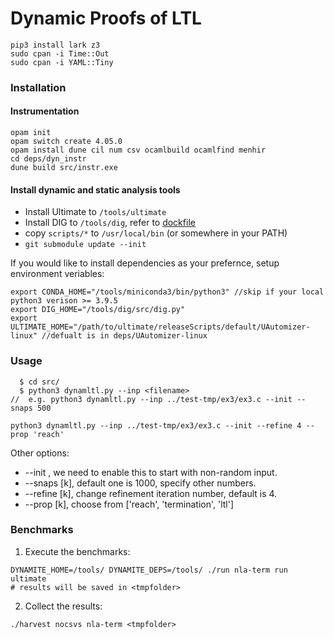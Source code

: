 # Dynamic Proofs of LTL

```
pip3 install lark z3
sudo cpan -i Time::Out
sudo cpan -i YAML::Tiny
```

### Installation

#### Instrumentation

```
opam init
opam switch create 4.05.0
opam install dune cil num csv ocamlbuild ocamlfind menhir
cd deps/dyn_instr
dune build src/instr.exe
```

#### Install dynamic and static analysis tools

 * Install Ultimate to `/tools/ultimate`
 * Install DIG to `/tools/dig`, refer to [dockfile](https://github.com/dynaroars/dig/blob/4ee9b94ed1117db312cb5eeb305c710809e0a7f8/Dockerfile)  
 * copy `scripts/*` to `/usr/local/bin` (or somewhere in your PATH)
 * `git submodule update --init`

If you would like to install dependencies as your prefernce, setup environment veriables:

```
export CONDA_HOME="/tools/miniconda3/bin/python3" //skip if your local python3 verison >= 3.9.5
export DIG_HOME="/tools/dig/src/dig.py"
export ULTIMATE_HOME="/path/to/ultimate/releaseScripts/default/UAutomizer-linux" //defualt is in deps/UAutomizer-linux

```

### Usage


```
  $ cd src/
  $ python3 dynamltl.py --inp <filename> 
//  e.g. python3 dynamltl.py --inp ../test-tmp/ex3/ex3.c --init --snaps 500 
```

```
python3 dynamltl.py --inp ../test-tmp/ex3/ex3.c --init --refine 4 --prop 'reach'
```

Other options:

* --init , we need to enable this to start with non-random input.
* --snaps [k], default one is 1000, specify other numbers.
* --refine [k], change refinement iteration number, default is 4.
* --prop [k], choose from ['reach', 'termination', 'ltl']

### Benchmarks

1. Execute the benchmarks:
```
DYNAMITE_HOME=/tools/ DYNAMITE_DEPS=/tools/ ./run nla-term run ultimate
# results will be saved in <tmpfolder>
```
2. Collect the results:
```
./harvest nocsvs nla-term <tmpfolder>
```
